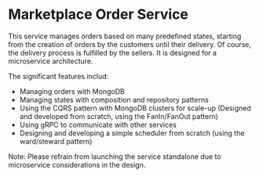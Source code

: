 # Marketplace Order Service
This service manages orders based on many predefined states, starting from the creation of orders by the customers until their delivery. Of course, the delivery process is fulfilled by the sellers. It is designed for a microservice architecture.

The significant features includ:
- Managing orders with MongoDB
- Managing states with composition and repository patterns
- Using the CQRS pattern with MongoDB clusters for scale-up (Designed and developed from scratch, using the FanIn/FanOut pattern)
- Using gRPC to communicate with other services
- Designing and developing a simple scheduler from scratch (using the ward/steward pattern)
  
Note: Please refrain from launching the service standalone due to microservice considerations in the design.
